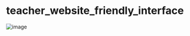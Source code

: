 # teacher_website_friendly_interface

![image](https://github.com/user-attachments/assets/dd12a8e9-2b8e-492b-a461-f5d721bbf886)

